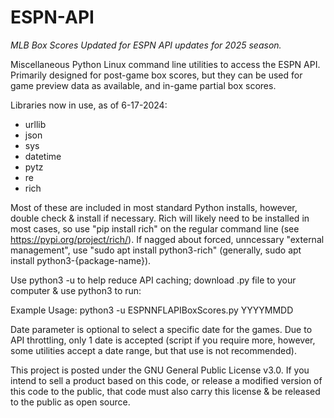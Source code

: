 # ESPN-API
*MLB Box Scores Updated for ESPN API updates for 2025 season.*

Miscellaneous Python Linux command line utilities to access the ESPN API. Primarily designed for post-game box scores, but they can be used for game preview data as available, and in-game partial box scores.

Libraries now in use, as of 6-17-2024:  
* urllib  
* json  
* sys  
* datetime  
* pytz  
* re  
* rich  

Most of these are included in most standard Python installs, however, double check & install if necessary. Rich will likely need to be installed in most cases, so use "pip install rich" on the regular command line (see https://pypi.org/project/rich/). If nagged about forced, unncessary "external management", use "sudo apt install python3-rich" (generally, sudo apt install python3-{package-name}).

Use python3 -u to help reduce API caching; download .py file to your computer & use python3 to run:

Example Usage: python3 -u ESPNNFLAPIBoxScores.py YYYYMMDD

Date parameter is optional to select a specific date for the games. Due to API throttling, only 1 date is accepted (script if you require more, however, some utilities accept a date range, but that use is not recommended).

This project is posted under the GNU General Public License v3.0. If you intend to sell a product based on this code, or release a modified version of this code to the public, that code must also carry this license & be released to the public as open source.
